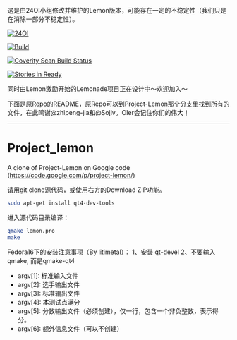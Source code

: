 这是由24OI小组修改并维护的Lemon版本，可能存在一定的不稳定性（我们只是在消除一部分不稳定性）。

[![24OI](https://img.shields.io/badge/24OI-AC-brightgreen.svg)](http://www.24oi.cf)

[![Build](https://travis-ci.org/FreestyleOJ/Lemonade.svg?branch=editing)](https://travis-ci.org/FreestyleOJ/Lemonade/builds)

[![Coverity Scan Build Status](https://scan.coverity.com/projects/6617/badge.svg)](https://scan.coverity.com/projects/freestyleoj-lemonade)

[![Stories in Ready](https://badge.waffle.io/FreestyleOJ/Lemonade.svg?label=ready&title=Ready)](http://waffle.io/FreestyleOJ/Lemonade)

同时由Lemon激励开始的Lemonade项目正在设计中～欢迎加入～

下面是原Repo的README，原Repo可以到Project-Lemon那个分支里找到所有的文件，在此鸣谢@zhipeng-jia和@Sojiv。OIer会记住你们的伟大！

---

Project_lemon
=============

A clone of Project-Lemon on Google code (https://code.google.com/p/project-lemon/)

请用git clone源代码，或使用右方的Download ZIP功能。

```sh
sudo apt-get install qt4-dev-tools
```

进入源代码目录编译：
```sh
qmake lemon.pro
make
```
Fedora16下的安装注意事项（By litimetal）： 1、安装 qt-devel 2、不要输入qmake, 而是qmake-qt4

 - argv[1]: 标准输入文件 
 - argv[2]: 选手输出文件
 - argv[3]: 标准输出文件
 - argv[4]: 本测试点满分
 - argv[5]: 分数输出文件（必须创建），仅一行，包含一个非负整数，表示得分。
 - argv[6]: 额外信息文件（可以不创建）
